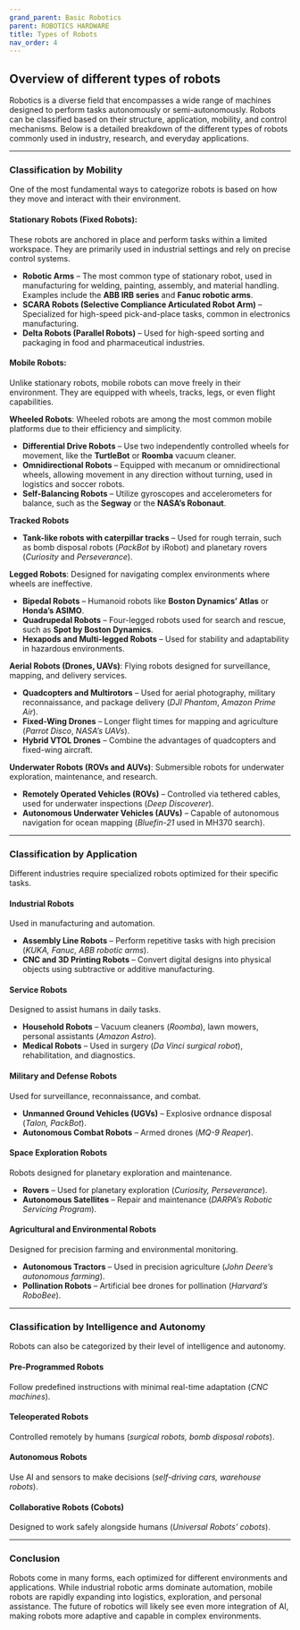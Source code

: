 ```yaml
---
grand_parent: Basic Robotics
parent: ROBOTICS HARDWARE
title: Types of Robots
nav_order: 4
---
```


 Overview of different types of robots
--------------------------------------------------------------------------------

Robotics is a diverse field that encompasses a wide range of machines designed to perform tasks autonomously or semi-autonomously. Robots can be classified based on their structure, application, mobility, and control mechanisms. Below is a detailed breakdown of the different types of robots commonly used in industry, research, and everyday applications.  

---

### Classification by Mobility

One of the most fundamental ways to categorize robots is based on how they move and interact with their environment.  

#### Stationary Robots (Fixed Robots): 

These robots are anchored in place and perform tasks within a limited workspace. They are primarily used in industrial settings and rely on precise control systems.

- **Robotic Arms** – The most common type of stationary robot, used in manufacturing for welding, painting, assembly, and material handling. Examples include the **ABB IRB series** and **Fanuc robotic arms**.
- **SCARA Robots (Selective Compliance Articulated Robot Arm)** – Specialized for high-speed pick-and-place tasks, common in electronics manufacturing.
- **Delta Robots (Parallel Robots)** – Used for high-speed sorting and packaging in food and pharmaceutical industries.

#### Mobile Robots:

Unlike stationary robots, mobile robots can move freely in their environment. They are equipped with wheels, tracks, legs, or even flight capabilities.

**Wheeled Robots**: Wheeled robots are among the most common mobile platforms due to their efficiency and simplicity.  

- **Differential Drive Robots** – Use two independently controlled wheels for movement, like the **TurtleBot** or **Roomba** vacuum cleaner.  
- **Omnidirectional Robots** – Equipped with mecanum or omnidirectional wheels, allowing movement in any direction without turning, used in logistics and soccer robots.  
- **Self-Balancing Robots** – Utilize gyroscopes and accelerometers for balance, such as the **Segway** or the **NASA’s Robonaut**.

**Tracked Robots**  

- **Tank-like robots with caterpillar tracks** – Used for rough terrain, such as bomb disposal robots (*PackBot* by iRobot) and planetary rovers (*Curiosity* and *Perseverance*).  

**Legged Robots**: Designed for navigating complex environments where wheels are ineffective.

- **Bipedal Robots** – Humanoid robots like **Boston Dynamics’ Atlas** or **Honda’s ASIMO**.  
- **Quadrupedal Robots** – Four-legged robots used for search and rescue, such as **Spot by Boston Dynamics**.  
- **Hexapods and Multi-legged Robots** – Used for stability and adaptability in hazardous environments.  

**Aerial Robots (Drones, UAVs)**: Flying robots designed for surveillance, mapping, and delivery services.  

- **Quadcopters and Multirotors** – Used for aerial photography, military reconnaissance, and package delivery (*DJI Phantom*, *Amazon Prime Air*).  
- **Fixed-Wing Drones** – Longer flight times for mapping and agriculture (*Parrot Disco*, *NASA’s UAVs*).  
- **Hybrid VTOL Drones** – Combine the advantages of quadcopters and fixed-wing aircraft.  

**Underwater Robots (ROVs and AUVs)**: Submersible robots for underwater exploration, maintenance, and research.  

- **Remotely Operated Vehicles (ROVs)** – Controlled via tethered cables, used for underwater inspections (*Deep Discoverer*).  
- **Autonomous Underwater Vehicles (AUVs)** – Capable of autonomous navigation for ocean mapping (*Bluefin-21* used in MH370 search).  

---

### Classification by Application

Different industries require specialized robots optimized for their specific tasks.  

#### Industrial Robots

Used in manufacturing and automation.  

- **Assembly Line Robots** – Perform repetitive tasks with high precision (*KUKA, Fanuc, ABB robotic arms*).  
- **CNC and 3D Printing Robots** – Convert digital designs into physical objects using subtractive or additive manufacturing.  

#### Service Robots

Designed to assist humans in daily tasks.  

- **Household Robots** – Vacuum cleaners (*Roomba*), lawn mowers, personal assistants (*Amazon Astro*).  
- **Medical Robots** – Used in surgery (*Da Vinci surgical robot*), rehabilitation, and diagnostics.  

#### Military and Defense Robots

Used for surveillance, reconnaissance, and combat.  

- **Unmanned Ground Vehicles (UGVs)** – Explosive ordnance disposal (*Talon, PackBot*).  
- **Autonomous Combat Robots** – Armed drones (*MQ-9 Reaper*).  

#### Space Exploration Robots

Robots designed for planetary exploration and maintenance.  

- **Rovers** – Used for planetary exploration (*Curiosity, Perseverance*).  
- **Autonomous Satellites** – Repair and maintenance (*DARPA’s Robotic Servicing Program*).  

#### Agricultural and Environmental Robots

Designed for precision farming and environmental monitoring.  

- **Autonomous Tractors** – Used in precision agriculture (*John Deere’s autonomous farming*).  
- **Pollination Robots** – Artificial bee drones for pollination (*Harvard’s RoboBee*).  

---

### Classification by Intelligence and Autonomy

Robots can also be categorized by their level of intelligence and autonomy.  

#### Pre-Programmed Robots

Follow predefined instructions with minimal real-time adaptation (*CNC machines*).  

#### Teleoperated Robots

Controlled remotely by humans (*surgical robots, bomb disposal robots*).  

#### Autonomous Robots

Use AI and sensors to make decisions (*self-driving cars, warehouse robots*).  

#### Collaborative Robots (Cobots)

Designed to work safely alongside humans (*Universal Robots’ cobots*).  

---

### Conclusion

Robots come in many forms, each optimized for different environments and applications. While industrial robotic arms dominate automation, mobile robots are rapidly expanding into logistics, exploration, and personal assistance. The future of robotics will likely see even more integration of AI, making robots more adaptive and capable in complex environments.

